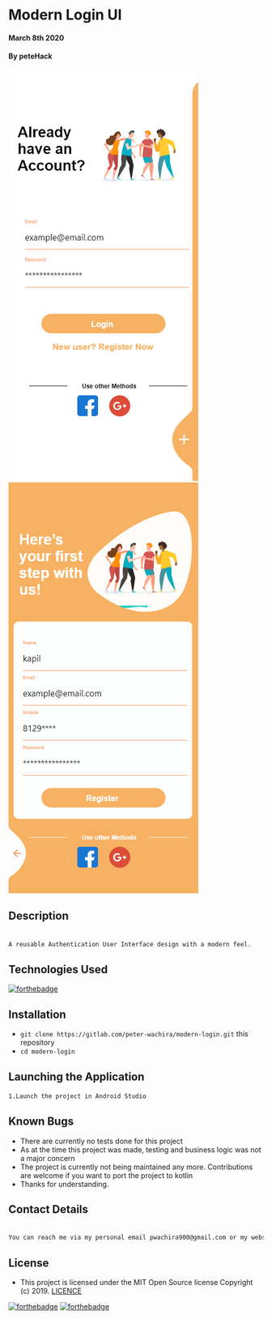 # Modern Login UI
#### March 8th 2020
#### By **peteHack**
![](screenshots/screenshot1.png)
![](screenshots/screenshot2.png)

## Description

```bash

A reusable Authentication User Interface design with a modern feel.

```
## Technologies Used
[![forthebadge](https://forthebadge.com/images/badges/made-with-java.svg)](https://forthebadge.com)



## Installation
* `git clone https://gitlab.com/peter-wachira/modern-login.git` this repository
* `cd modern-login`

## Launching the Application

```bash
1.Launch the project in Android Studio

```


## Known Bugs

- There are currently no tests done for this project
- As at the time this project was made, testing and business logic was not a major concern 
- The project is currently not being maintained any more. Contributions are welcome if you want to port the project to kotlin
- Thanks for understanding.


## Contact Details

```bash

You can reach me via my personal email pwachira900@gmail.com or my website for contibutions or reuse

```


## License

- This project is licensed under the MIT Open Source license Copyright (c) 2019. [LICENCE](https://gitlab.com/peter-wachira/modern-login/-/blob/development/LICENSE)

[![forthebadge](https://forthebadge.com/images/badges/powered-by-electricity.svg)](https://forthebadge.com)
[![forthebadge](https://forthebadge.com/images/badges/makes-people-smile.svg)](https://forthebadge.com)
